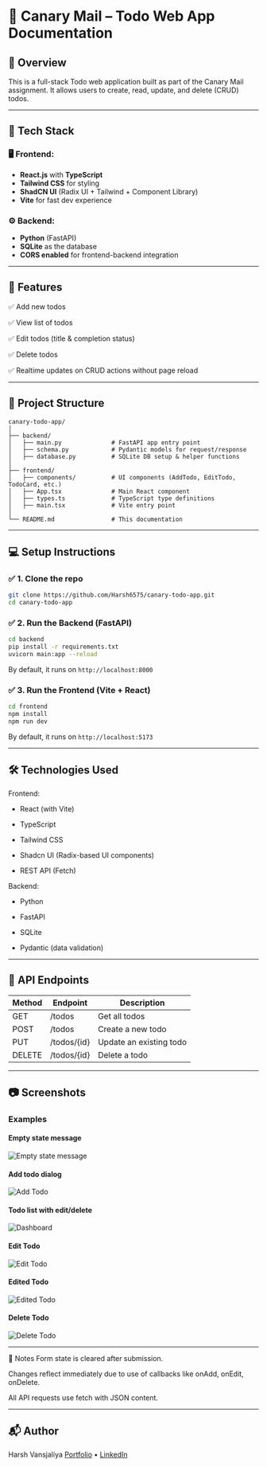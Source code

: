 # 📝 Canary Mail – Todo Web App Documentation

## 📌 Overview

This is a full-stack Todo web application built as part of the Canary Mail assignment. It allows users to create, read, update, and delete (CRUD) todos.

---

## 🚀 Tech Stack

### 🖥️ Frontend:

- **React.js** with **TypeScript**
- **Tailwind CSS** for styling
- **ShadCN UI** (Radix UI + Tailwind + Component Library)
- **Vite** for fast dev experience

### ⚙️ Backend:

- **Python** (FastAPI)
- **SQLite** as the database
- **CORS enabled** for frontend-backend integration

---

## 🚀 Features

✅ Add new todos

✅ View list of todos

✅ Edit todos (title & completion status)

✅ Delete todos

✅ Realtime updates on CRUD actions without page reload

---

## 🧱 Project Structure

```
canary-todo-app/
│
├── backend/
│   ├── main.py              # FastAPI app entry point
│   ├── schema.py            # Pydantic models for request/response
│   ├── database.py          # SQLite DB setup & helper functions
│
├── frontend/
│   ├── components/          # UI components (AddTodo, EditTodo, TodoCard, etc.)
│   ├── App.tsx              # Main React component
│   ├── types.ts             # TypeScript type definitions
│   ├── main.tsx             # Vite entry point
│
└── README.md                # This documentation

```

---

## 💻 Setup Instructions

### ✅ 1. Clone the repo

```bash
git clone https://github.com/Harsh6575/canary-todo-app.git
cd canary-todo-app
```

### ✅ 2. Run the Backend (FastAPI)

```bash
cd backend
pip install -r requirements.txt
uvicorn main:app --reload
```

By default, it runs on `http://localhost:8000`

### ✅ 3. Run the Frontend (Vite + React)

```bash
cd frontend
npm install
npm run dev
```

By default, it runs on `http://localhost:5173`

---

## 🛠️ Technologies Used

Frontend:

- React (with Vite)

- TypeScript

- Tailwind CSS

- Shadcn UI (Radix-based UI components)

- REST API (Fetch)

Backend:

- Python

- FastAPI

- SQLite

- Pydantic (data validation)

---

## 🔁 API Endpoints

| Method | Endpoint    | Description             |
| ------ | ----------- | ----------------------- |
| GET    | /todos      | Get all todos           |
| POST   | /todos      | Create a new todo       |
| PUT    | /todos/{id} | Update an existing todo |
| DELETE | /todos/{id} | Delete a todo           |

---

## 📷 Screenshots

### Examples

#### Empty state message

![Empty state message](/data/1.png)

#### Add todo dialog

![Add Todo](/data/2.png)

#### Todo list with edit/delete

![Dashboard](/data/3.png)

#### Edit Todo

![Edit Todo](/data/4.png)

#### Edited Todo

![Edited Todo](/data/5.png)

#### Delete Todo

![Delete Todo](/data/6.png)

---

📄 Notes
Form state is cleared after submission.

Changes reflect immediately due to use of callbacks like onAdd, onEdit, onDelete.

All API requests use fetch with JSON content.

---

## 📬 Author

Harsh Vansjaliya
[Portfolio](https://harsh-vansjaliya.vercel.app) • [LinkedIn](https://www.linkedin.com/in/harsh-vansjaliya-904825226/)
